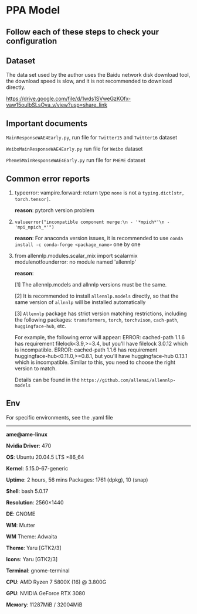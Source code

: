 # PPA Model

## Follow each of these steps to check your configuration

## Dataset
The data set used by the author uses the Baidu network disk download tool, the download speed is slow, and it is not recommended to download directly.

https://drive.google.com/file/d/1wds1SVweGzKOfx-vaw15ouIbSLsOva_v/view?usp=share_link

## Important documents
`MainResponseWAE4Early.py`, run file for `Twitter15` and `Twitter16` dataset

`WeiboMainResponseWAE4Early.py` run file for `Weibo` dataset

`Pheme5MainResponseWAE4Early.py` run file for `PHEME` dataset

## Common error reports
1. typeerror: vampire.forward: return type `none` is not a `typing.dict[str, torch.tensor]`.

   **reason**: pytorch version problem

2. `valueerror("incompatible component merge:\n - '*mpich*'\n - 'mpi_mpich_*'")`
 
   **reason**: For anaconda version issues, it is recommended to use `conda install -c conda-forge <package_name>` one by one

3. from allennlp.modules.scalar_mix import scalarmix modulenotfounderror: no module named 'allennlp'
   
    **reason**: 
   
     [1] The allennlp.models and allnnlp versions must be the same.
  
     [2] It is recommended to install `allennlp.models` directly, so that the same version of `allnnlp` will be installed automatically
  
     [3] `Allennlp` package has strict version matching restrictions, including the following packages: `transformers`, `torch`, `torchvison`, `cach-path`, `huggingface-hub`, etc. 
     
     For example, the following error will appear: ERROR: cached-path 1.1.6 has requirement filelock<3.9,>=3.4, but you'll have filelock 3.0.12 which is incompatible. ERROR: cached-path 1.1.6 has requirement huggingface-hub<0.11.0,>=0.8.1, but you'll have huggingface-hub 0.13.1 which is incompatible. Similar to this, you need to choose the right version to match. 
 
     Details can be found in the `https://github.com/allenai/allennlp-models`

## Env
For specific environments, see the .yaml file

-------------
**ame@ame-linux**

**Nvidia Driver**: 470

**OS**: Ubuntu 20.04.5 LTS ×86_64

**Kernel**: 5.15.0-67-generic

**Uptime**: 2 hours, 56 mins Packages: 1761 (dpkg), 10 (snap)

**Shell**: bash 5.0.17

**Resolution**: 2560×1440

**DE**: GNOME

**WM**: Mutter

**WM** Theme: Adwaita

**Theme**: Yaru [GTK2/3]

**Icons**: Yaru [GTK2/3]

**Terminal**: gnome-terminal

**CPU**: AMD Ryzen 7 5800X (16) @ 3.800G 

**GPU**: NVIDIA GeForce RTX 3080

**Мемогу**: 11287МіВ / 32004MiB